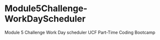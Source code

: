 # Module5Challenge-WorkDayScheduler
Module 5 Challenge Work Day scheduler UCF Part-Time Coding Bootcamp
